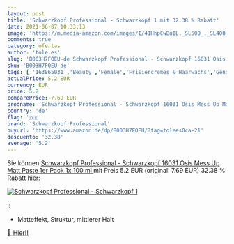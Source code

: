 ```yaml
---
layout: post
title: 'Schwarzkopf Professional - Schwarzkopf 1 mit 32.38 % Rabatt'
date: 2021-06-07 10:33:13
image: 'https://m.media-amazon.com/images/I/41HhpCwBuIL._SL500_._SL400_.jpg'
comments: true
category: ofertas
author: 'tole.es'
slug: 'B003H7FOEU-de Schwarzkopf Professional - Schwarzkopf 16031 Osis Mess Up...'
sku: 'B003H7FOEU-de'
tags: [ '163865031','Beauty','Female','Frisiercremes & Haarwachs','Gender','Haarpflege & Styling','Haarstyling Produkte','Male','Produkte','Sale','schwarzkopf professional', ]
actualPrice: 5.2 EUR
currency: EUR
price: 5.2
comparePrice: 7.69 EUR
prodname: 'Schwarzkopf Professional - Schwarzkopf 16031 Osis Mess Up Matt Paste  1er Pack   1x 100 ml '
country: 'de'
flag: '🇩🇪'
brand: 'Schwarzkopf Professional'
buyurl: 'https://www.amazon.de/dp/B003H7FOEU/?tag=tolees0ca-21'
descuento: '32.38'
average: '5.2'
---
```


Sie können [Schwarzkopf Professional - Schwarzkopf 16031 Osis Mess Up Matt Paste  1er Pack   1x 100 ml ](https://www.amazon.de/dp/B003H7FOEU/?tag=tolees0ca-21) mit Preis 5.2 EUR (original: 7.69 EUR) 32.38 % Rabatt hier:

[![Schwarzkopf Professional - Schwarzkopf 1](https://m.media-amazon.com/images/I/41HhpCwBuIL._SL500_._SL400_.jpg)](https://www.amazon.de/dp/B003H7FOEU/?tag=tolees0ca-21)

ℹ️:

- Matteffekt, Struktur, mittlerer Halt

[🛒 Hier!!](https://www.amazon.de/dp/B003H7FOEU/?tag=tolees0ca-21)
